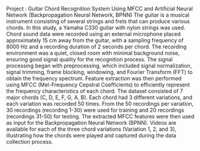 Project : Guitar Chord Recognition System Using MFCC and Artificial Neural Network (Backpropagation Neural Network, BPNN)
	The guitar is a musical instrument consisting of several strings and frets that can produce various chords. In this study, a Yamaha C330 guitar with nylon strings was used. Chord sound data were recorded using an external microphone placed approximately 15 cm away from the guitar, with a sampling frequency of 8000 Hz and a recording duration of 2 seconds per chord. The recording environment was a quiet, closed room with minimal background noise, ensuring good signal quality for the recognition process.
	The signal processing began with preprocessing, which included signal normalization, signal trimming, frame blocking, windowing, and Fourier Transform (FFT) to obtain the frequency spectrum. Feature extraction was then performed using MFCC (Mel-Frequency Cepstral Coefficients) to efficiently represent the frequency characteristics of each chord.
	The dataset consisted of 7 major chords (C, D, E, F, G, A, B). Each chord had 3 different variations, and each variation was recorded 50 times. From the 50 recordings per variation, 30 recordings (recording 1-30) were used for training  and 20 recordings (recordings 31-50) for testing. 
	The extracted MFCC features were then used as input for the Backpropagation Neural Network (BPNN).
	Videos are available for each of the three chord variations (Variation 1, 2, and 3), illustrating how the chords were played and captured during the data collection process.

